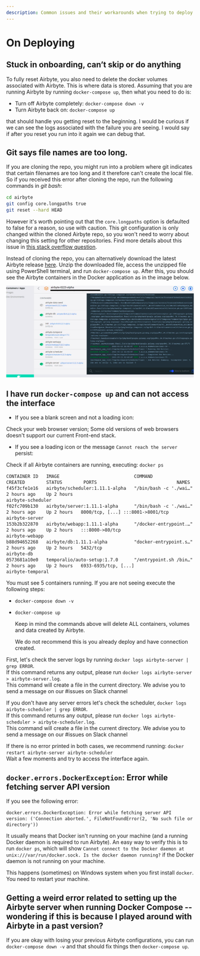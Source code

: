 ```yaml
---
description: Common issues and their workarounds when trying to deploy Airbyte
---
```


# On Deploying

## Stuck in onboarding, can’t skip or do anything

To fully reset Airbyte, you also need to delete the docker volumes associated with Airbyte. This is where data is stored. Assuming that you are running Airbyte by running `docker-compose up`, then what you need to do is:

* Turn off Airbyte completely: `docker-compose down -v`
* Turn Airbyte back on: `docker-compose up`

that should handle you getting reset to the beginning. I would be curious if we can see the logs associated with the failure you are seeing. I would say if after you reset you run into it again we can debug that.

## Git says file names are too long.

If you are cloning the repo, you might run into a problem where git indicates that certain filenames are too long and it therefore can't create the local file. So if you received this error after cloning the repo, run the following commands in _git bash_:

```bash
cd airbyte
git config core.longpaths true
git reset --hard HEAD
```

However it's worth pointing out that the `core.longpaths` option is defaulted to false for a reason, so use with caution. This git configuration is only changed within the cloned Airbyte repo, so you won't need to worry about changing this setting for other repositories. Find more details about this issue in [this stack overflow question](https://stackoverflow.com/questions/22575662/filename-too-long-in-git-for-windows).

Instead of cloning the repo, you can alternatively download the latest Airbyte release [here](https://github.com/airbytehq/airbyte/releases). Unzip the downloaded file, access the unzipped file using PowerShell terminal, and run `docker-compose up`. After this, you should see the Airbyte containers in the Docker application as in the image below.

![](../.gitbook/assets/airbyte_deploy_windows_docker.png)

## I have run `docker-compose up` and can not access the interface

* If you see a blank screen and not a loading icon:

Check your web browser version; Some old versions of web browsers doesn't support our current Front-end stack.

* If you see a loading icon or the message `Cannot reach the server` persist:

Check if all Airbyte containers are running, executing: `docker ps`

```text
CONTAINER ID   IMAGE                            COMMAND                  CREATED        STATUS        PORTS                              NAMES
f45f3cfe1e16   airbyte/scheduler:1.11.1-alpha   "/bin/bash -c './wai…"   2 hours ago    Up 2 hours                                      airbyte-scheduler
f02fc709b130   airbyte/server:1.11.1-alpha      "/bin/bash -c './wai…"   2 hours ago    Up 2 hours   8000/tcp, [...] :::8001->8001/tcp  airbyte-server
153b2b322870   airbyte/webapp:1.11.1-alpha      "/docker-entrypoint.…"   2 hours ago    Up 2 hours   :::8000->80/tcp                    airbyte-webapp
b88d94652268   airbyte/db:1.11.1-alpha          "docker-entrypoint.s…"   2 hours ago    Up 2 hours   5432/tcp                           airbyte-db
0573681a10e0   temporalio/auto-setup:1.7.0      "/entrypoint.sh /bin…"   2 hours ago    Up 2 hours   6933-6935/tcp, [...]               airbyte-temporal
```

You must see 5 containers running. If you are not seeing execute the following steps:

* `docker-compose down -v`
* `docker-compose up`

  Keep in mind the commands above will delete ALL containers, volumes and data created by Airbyte.

  We do not recommend this is you already deploy and have connection created.

First, let's check the server logs by running `docker logs airbyte-server | grep ERROR`.   
 If this command returns any output, please run `docker logs airbyte-server > airbyte-server.log`.   
 This command will create a file in the current directory. We advise you to send a message on our \#issues on Slack channel

If you don't have any server errors let's check the scheduler, `docker logs airbyte-scheduler | grep ERROR`.   
 If this command returns any output, please run `docker logs airbyte-scheduler > airbyte-scheduler.log`.   
 This command will create a file in the current directory. We advise you to send a message on our \#issues on Slack channel

If there is no error printed in both cases, we recommend running: `docker restart airbyte-server airbyte-scheduler`   
 Wait a few moments and try to access the interface again.

## `docker.errors.DockerException`: Error while fetching server API version

If you see the following error:

```text
docker.errors.DockerException: Error while fetching server API
version: ('Connection aborted.', FileNotFoundError(2, 'No such file or
directory'))
```

It usually means that Docker isn't running on your machine \(and a running Docker daemon is required to run Airbyte\). An easy way to verify this is to run `docker ps`, which will show `Cannot connect to the Docker daemon at unix:///var/run/docker.sock. Is the docker daemon running?` if the Docker daemon is not running on your machine.

This happens \(sometimes\) on Windows system when you first install `docker`. You need to restart your machine.

## Getting a weird error related to setting up the Airbyte server when running Docker Compose -- wondering if this is because I played around with Airbyte in a past version?

If you are okay with losing your previous Airbyte configurations, you can run `docker-compose down -v` and that should fix things then `docker-compose up`.

